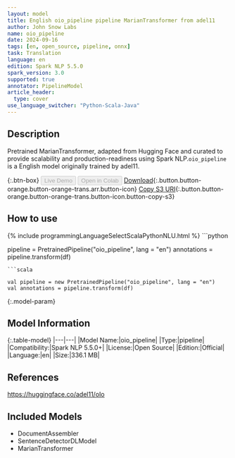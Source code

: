 ```yaml
---
layout: model
title: English oio_pipeline pipeline MarianTransformer from adel11
author: John Snow Labs
name: oio_pipeline
date: 2024-09-16
tags: [en, open_source, pipeline, onnx]
task: Translation
language: en
edition: Spark NLP 5.5.0
spark_version: 3.0
supported: true
annotator: PipelineModel
article_header:
  type: cover
use_language_switcher: "Python-Scala-Java"
---
```


## Description

Pretrained MarianTransformer, adapted from Hugging Face and curated to provide scalability and production-readiness using Spark NLP.`oio_pipeline` is a English model originally trained by adel11.

{:.btn-box}
<button class="button button-orange" disabled>Live Demo</button>
<button class="button button-orange" disabled>Open in Colab</button>
[Download](https://s3.amazonaws.com/auxdata.johnsnowlabs.com/public/models/oio_pipeline_en_5.5.0_3.0_1726457986932.zip){:.button.button-orange.button-orange-trans.arr.button-icon}
[Copy S3 URI](s3://auxdata.johnsnowlabs.com/public/models/oio_pipeline_en_5.5.0_3.0_1726457986932.zip){:.button.button-orange.button-orange-trans.button-icon.button-copy-s3}

## How to use



<div class="tabs-box" markdown="1">
{% include programmingLanguageSelectScalaPythonNLU.html %}
```python

pipeline = PretrainedPipeline("oio_pipeline", lang = "en")
annotations =  pipeline.transform(df)   

```
```scala

val pipeline = new PretrainedPipeline("oio_pipeline", lang = "en")
val annotations = pipeline.transform(df)

```
</div>

{:.model-param}
## Model Information

{:.table-model}
|---|---|
|Model Name:|oio_pipeline|
|Type:|pipeline|
|Compatibility:|Spark NLP 5.5.0+|
|License:|Open Source|
|Edition:|Official|
|Language:|en|
|Size:|336.1 MB|

## References

https://huggingface.co/adel11/oIo

## Included Models

- DocumentAssembler
- SentenceDetectorDLModel
- MarianTransformer